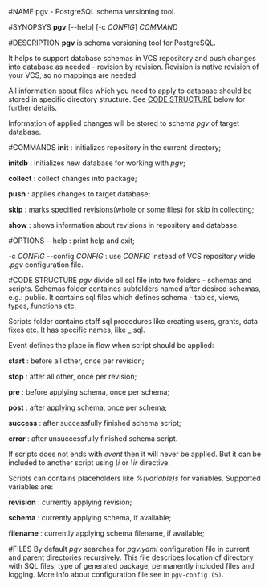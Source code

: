 <!---
%pgv(1)
%
%July, 2014
-->

#NAME
pgv - PostgreSQL schema versioning tool.

#SYNOPSYS
**pgv** [--help] [-c *CONFIG*] *COMMAND*

#DESCRIPTION
**pgv** is schema versioning tool for PostgreSQL.

It helps to support database schemas in VCS repository and push changes into
database as needed - revision by revision.
Revision is native revision of your VCS, so no mappings are needed.

All information about files which you need to apply to database should be stored in specific
directory structure. See [CODE STRUCTURE](#code-structure) below for further details.

Information of applied changes will be stored to schema *pgv* of target database.

#COMMANDS
**init**
:       initializes repository in the current directory;

**initdb**
:       initializes new database for working with *pgv*;


**collect**
:       collect changes into package;

**push**
:       applies changes to target database;

**skip**
:       marks specified revisions(whole or some files) for skip in collecting;

**show**
:       shows information about revisions in repository and database.

#OPTIONS
--help
:       print help and exit;

-c *CONFIG* --config *CONFIG*
:       use *CONFIG* instead of VCS repository wide *.pgv* configuration file.

#CODE STRUCTURE
*pgv* divide all sql file into two folders - schemas and scripts.
Schemas folder containes subfolders named after desired schemas, e.g.: public.
It contains sql files which defines schema - tables, views, types, functions etc.

Scripts folder contains staff sql procedures like creating users, grants, data fixes etc.
It has specific names, like <name>_<event>.sql.

Event defines the place in flow when script should be applied:

**start**
:       before all other, once per revision;

**stop**
:       after all other, once per revision;

**pre**
:       before applying schema, once per schema;

**post**
:       after applying schema, once per schema;

**success**
:       after successfully finished schema script;

**error**
:       after unsuccessfully finished schema script.

If scripts does not ends with *event*
then it will never be applied. But it can be included to another script using *\\i*
or
*\\ir*
directive.

Scripts can contains placeholders like *%(variable)s* for variables.
Supported variables are:

**revision**
:       currently applying revision;

**schema**
:       currently applying schema, if available;

**filename**
:       currently applying schema filename, if available;

#FILES
By default *pgv* searches for *pgv.yaml*
configuration file in current and parent directories recursively.
This file describes location of directory with SQL files,
type of generated package, permanently included files and logging.
More info about configuration file see in `pgv-config (5)`.

<!---
#SEE ALSO
`pgv-config (5)`
`pgv-init (1)`
`pgv-collect (1)`
`pgv-push (1)`
`pgv-skip (1)`
`pgv-show (1)`
-->
